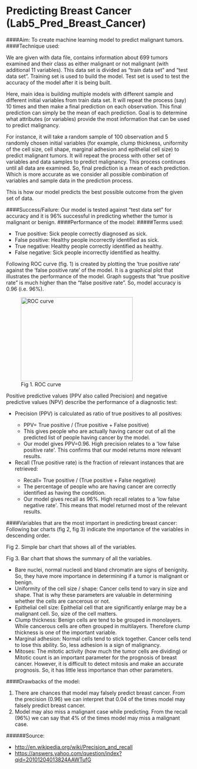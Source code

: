 # Predicting Breast Cancer (Lab5_Pred_Breast_Cancer)



####Aim: 
To create machine learning model to predict malignant tumors.
####Technique used:
<p>We are given with data file, contains information about 699 tumors examined and their class as either malignant or not malignant (with additional 11 variables).  This data set is divided as “train data set” and “test data set”. Training set is used to build the model. Test set is used to test the accuracy of the model after it is being built.</p>
<p>Here, main idea is building multiple models with different sample and different initial variables from train data set. It will repeat the process (say) 10 times and then make a final prediction on each observation. This final prediction can simply be the mean of each prediction. Goal is to determine what attributes (or variables) provide the most information that can be used to predict malignancy.</p>
<p> For instance, it will take a random sample of 100 observation and 5 randomly chosen initial variables (for example, clump thickness, uniformity of the cell size, cell shape, marginal adhesion and epithelial cell size) to predict malignant tumors. It will repeat the process with other set of variables and data samples to predict malignancy. This process continues until all data are examined. So, final prediction is a mean of each prediction. Which is more accurate as we consider all possible combination of variables and sample data in the prediction process.</p>
 <p>This is how our model predicts the best possible outcome from the given set of data.</p>
####Success/Failure: 
Our model is tested against “test data set” for accuracy and it is 96% successful in predicting whether the tumor is malignant or benign.
####Performance of the model:
#####Terms used:
<ul>
<li>True positive: Sick people correctly diagnosed as sick.</li>
<li>False positive: Healthy people incorrectly identified as sick.</li>
<li>True negative: Healthy people correctly identified as healthy.</li>
<li>False negative: Sick people incorrectly identified as healthy.</li>
</ul>
<p>Following ROC curve (fig. 1) is created by plotting the ‘true positive rate’ against the ‘false positive rate’ of the model. It is a graphical plot that illustrates the performance of the model. Graph suggests that “true positive rate” is much higher than the “false positive rate”. So, model accuracy is 0.96 (i.e. 96%).</p>

<figure>
  <img src="C:\Users\Pavithra\Pictures\ROC_curve.png" alt="ROC curve" width="304" height="228">
  <figcaption>Fig 1. ROC curve</figcaption>
</figure>

<p>Positive predictive values (PPV also called Precision) and negative predictive values (NPV) describe the performance of a diagnostic test:</p>
<ul>
<li>Precision (PPV) is calculated as ratio of true positives to all positives: </li>
<ul>
  <li>PPV= True positive / (True positive + False positive)</li>
  <li>This gives people who are actually having cancer out of all the predicted list of people having cancer by the model.</li>
  <li>Our model gives PPV=0.96. High precision relates to a 'low false positive rate'. This confirms that our model returns more relevant results.</li>
</ul>
<li>Recall (True positive rate) is the fraction of relevant instances that are retrieved:</li>
<ul>
  <li>Recall= True positive / (True positive + False negative) </li>
	<li>The percentage of people who are having cancer are correctly identified as having the condition.</li>
  <li>Our model gives recall as 96%. High recall relates to a 'low false negative rate'. This means that model returned most of the relevant results.</li>
</ul>
</ul>


####Variables that are the most important in predicting breast cancer:
Following bar charts (fig 2, fig 3) indicate the importance of the variables in descending order. 

Fig 2. Simple bar chart that shows all of the variables.

Fig 3.  Bar chart that shows the summary of all the variables.



* Bare nuclei, normal nucleoli and bland chromatin are signs of benignity. So, they have more importance in determining if a tumor is malignant or benign.
* Uniformity of the cell size / shape: Cancer cells tend to vary in size and shape. That is why these parameters are valuable in determining whether the cells are cancerous or not.
* Epithelial cell size: Epithelial cell that are significantly enlarge may be a malignant cell. So, size of the cell matters.
* Clump thickness: Benign cells are tend to be grouped in monolayers. While cancerous cells are often grouped in multilayers. Therefore clump thickness is one of the important variable.
* Marginal adhesion: Normal cells tend to stick together. Cancer cells tend to lose this ability. So, less adhesion is a sign of malignancy.
* Mitoses: The mitotic activity (how much the tumor cells are dividing) or Mitotic count is an important parameter for the prognosis of breast cancer. However, it is difficult to detect mitosis and make an accurate prognosis. So, it has little less importance than other parameters.

####Drawbacks of the model:
1.	There are chances that model may falsely predict breast cancer. From the precision (0.96) we can interpret that 0.04 of the times model may falsely predict breast cancer.
2.	Model may also miss a malignant case while predicting. From the recall (96%) we can say that 4% of the times model may miss a malignant case.


######Source:
*	http://en.wikipedia.org/wiki/Precision_and_recall
*	https://answers.yahoo.com/question/index?qid=20101204013824AAWTufG







